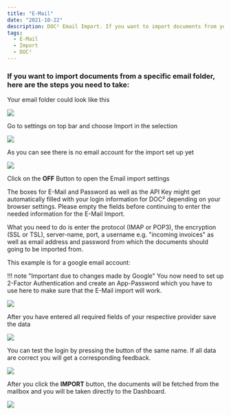 ```yaml
---
title: "E-Mail"
date: "2021-10-22"
description: DOC² Email Import. If you want to import documents from your email inbox automatically, here are the steps you need to take.
tags:
  - E-Mail
  - Import
  - DOC²
---
```


### If you want to import documents from a specific email folder, here are the steps you need to take:

Your email folder could look like this

![](/_images/doc2/AllImportOptions_Email_Folder.png)


Go to settings on top bar and choose Import in the selection

![](/_images/doc2/AllImportOptions_Email_1.png)

As you can see there is no email account for the import set up yet

![](/_images/doc2/AllImportOptions_Email_2.png)

Click on the **OFF** Button to open the Email import settings

The boxes for E-Mail and Password as well as the API Key might get automatically filled with your login information for DOC² depending on your browser settings. Please empty the fields before continuing to enter the needed information for the E-Mail Import.

What you need to do is enter the protocol (IMAP or POP3), the encryption (SSL or TSL), server-name, port, a username e.g. "incoming invoices" as well as email address and password from which the documents should going to be imported from.

This example is for a google email account:

!!! note "Important due to changes made by Google"
		You now need to set up 2-Factor Authentication and create an App-Password which you have to use here to make sure that the E-Mail import will work.

![](/_images/doc2/AllImportOptions_Email_3.png)

After you have entered all required fields of your respective provider save the data

![](/_images/doc2/AllImportOptions_Email_4.png)

You can test the login by pressing the button of the same name. If all data are correct you will get a corresponding feedback.

![](/_images/doc2/AllImportOptions_Email_5.png)

After you click the **IMPORT** button, the documents will be fetched from the mailbox and you will be taken directly to the Dashboard.

![](/_images/doc2/AllImportOptions_Email_6.png)
